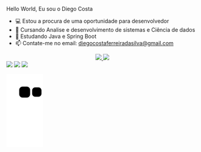 Hello World, Eu sou o Diego Costa

- 💻 Estou a procura de uma oportunidade para desenvolvedor
- 🌱 Cursando Analise e desenvolvimento de sistemas e Ciência de dados
- 🌱 Estudando Java e Spring Boot
- 📫 Contate-me no email: diegocostaferreiradasilva@gmail.com 

<div align="center">
  <a href="https://github.com/DiegoCost4">
  <img height="180em" src="https://github-readme-stats.vercel.app/api?username=DiegoCost4&show_icons=true&theme=dark&include_all_commits=true&count_private=true"/>
  <img height="180em" src="https://github-readme-stats.vercel.app/api/top-langs/?username=DiegoCost4&layout=compact&langs_count=7&theme=dark"/>
</div>  
 <div> 
  <a href="https://instagram.com/diego_cost4" target="_blank"><img src="https://img.shields.io/badge/-Instagram-%23E4405F?style=for-the-badge&logo=instagram&logoColor=white" target="_blank"></a>
  <a href = "mailto:diegocostaferreiradasilva@gmail.com"><img src="https://img.shields.io/badge/-Gmail-%23333?style=for-the-badge&logo=gmail&logoColor=white" target="_blank"></a>
  <a href="https://www.linkedin.com/in/diego-costa-77535a185" target="_blank"><img src="https://img.shields.io/badge/-LinkedIn-%230077B5?style=for-the-badge&logo=linkedin&logoColor=white" target="_blank"></a> 
 
  ![Snake animation](https://github.com/rafaballerini/rafaballerini/blob/output/github-contribution-grid-snake.svg) 
</div>



